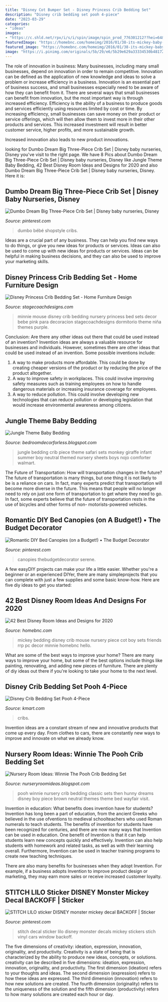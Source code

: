 ```yaml
---
title: "Disney Cot Bumper Set - Disney Princess Crib Bedding Set"
description: "Disney crib bedding set pooh 4-piece"
date: "2023-03-29"
categories:
- "ideas"
images:
- "https://c.shld.net/rpx/i/s/i/spin/image/spin_prod_776301212??hei=64&amp;wid=64&amp;qlt=50"
featuredImage: "https://homebnc.com/homeimg/2016/01/38-its-mickey-baby-disney-room-decor-homebnc.jpg"
featured_image: "https://homebnc.com/homeimg/2016/01/38-its-mickey-baby-disney-room-decor-homebnc.jpg"
image: "https://i.pinimg.com/originals/5b/29/e6/5b29e629a33334530b481721f008aff5.jpg"
---
```



The role of innovation in business:
Many businesses, including many small businesses, depend on innovation in order to remain competitive. Innovation can be defined as the application of new knowledge and ideas to solve a problem or increase efficiency in a business. Innovation is an essential part of business success, and small businesses especially need to be aware of how they can benefit from it.
There are several ways that small businesses can benefit from innovation, but the most important way is through increased efficiency. Efficiency is the ability of a business to produce goods and services efficiently using resources limited by cost or time. By increasing efficiency, small businesses can save money on their product or service offerings, which will then allow them to invest more in their other products and services. This increased investment will result in better customer service, higher profits, and more sustainable growth.

Increased innovation also leads to new product innovations.

	

		
looking for Dumbo Dream Big Three-Piece Crib Set | Disney baby nurseries, Disney you've visit to the right page. We have 8 Pics about Dumbo Dream Big Three-Piece Crib Set | Disney baby nurseries, Disney like Jungle Theme Baby Bedding, 42 Best Disney Room Ideas and Designs for 2020 and also Dumbo Dream Big Three-Piece Crib Set | Disney baby nurseries, Disney. Here it is:
		
    
## Dumbo Dream Big Three-Piece Crib Set | Disney Baby Nurseries, Disney

<img loading=lazy src="https://i.pinimg.com/originals/6b/c1/82/6bc1825bf289709104d44e02e1759f06.jpg" onerror="this.onerror=null;this.src='https://tse1.mm.bing.net/th?id=OIP.H_9tc5_2sp2bwTMdPU7BIQHaI5&amp;pid=15.1';" alt="Dumbo Dream Big Three-Piece Crib Set | Disney baby nurseries, Disney">

_Source: pinterest.com_

>dumbo bébé shopstyle cribs. 

	

Ideas are a crucial part of any business. They can help you find new ways to do things, or give you new ideas for products or services. Ideas can also be used to come up with new ideas for products or services. Ideas can be helpful in making business decisions, and they can also be used to improve your marketing skills.

    
## Disney Princess Crib Bedding Set - Home Furniture Design

<img loading=lazy src="http://www.stagecoachdesigns.com/wp-content/uploads/2015/10/Disney-Princess-Crib-Bedding-Set.jpg" onerror="this.onerror=null;this.src='https://tse4.mm.bing.net/th?id=OIP.N94HfdG8N6oNhYUt-usfkwHaHa&amp;pid=15.1';" alt="Disney Princess Crib Bedding Set - Home Furniture Design">

_Source: stagecoachdesigns.com_

>minnie mouse disney crib bedding nursery princess bed sets decor bebe pink para decoracion stagecoachdesigns dormitorio theme niña themes purple. 

	

Conclusion: Are there any other ideas out there that could be used instead of an invention?
Invention ideas are always a valuable resource for businesses and individuals. However, sometimes there are other ideas that could be used instead of an invention. Some possible inventions include:
1. A way to make products more affordable. This could be done by creating cheaper versions of the product or by reducing the price of the product altogether.
2. A way to improve safety in workplaces. This could involve improving safety measures such as training employees on how to handle dangerous materials or increasing insurance coverage for employees.
3. A way to reduce pollution. This could involve developing new technologies that can reduce pollution or developing legislation that would increase environmental awareness among citizens.

    
## Jungle Theme Baby Bedding

<img loading=lazy src="http://2.bp.blogspot.com/-RURgNeFOzxE/VNivPnIKHmI/AAAAAAAACzQ/E215u4P0m8Y/s1600/81LNI-DknsL._SL1365_.jpg" onerror="this.onerror=null;this.src='https://tse1.mm.bing.net/th?id=OIP.u1C2VlA1k_YepAgIGqI-fAHaIb&amp;pid=15.1';" alt="Jungle Theme Baby Bedding">

_Source: bedroomdecorforless.blogspot.com_

>jungle bedding crib piece theme safari sets monkey giraffe infant summer boy neutral themed nursery sheets boys nojo comforter walmart. 

	

The Future of Transportation: How will transportation changes in the future?
The future of transportation is many things, but one thing it is not likely to be is a reliance on cars. In fact, many experts predict that transportation will become more diverse in the future. This means that people will no longer need to rely on just one form of transportation to get where they need to go. In fact, some experts believe that the future of transportation rests in the use of bicycles and other forms of non- motorists-powered vehicles.

    
## Romantic DIY Bed Canopies (on A Budget!) • The Budget Decorator

<img loading=lazy src="https://i.pinimg.com/originals/9e/06/27/9e0627af1cede9268822b4264b7d5ad9.jpg" onerror="this.onerror=null;this.src='https://tse1.mm.bing.net/th?id=OIP.8lWDTHak_xXGqPzBaIGyDAHaLH&amp;pid=15.1';" alt="Romantic DIY Bed Canopies (on a Budget!) • The Budget Decorator">

_Source: pinterest.com_

>canopies thebudgetdecorator serene. 

	

A few easyDIY projects can make your life a little easier. Whether you're a beginner or an experienced DIYer, there are many simpleprojects that you can complete with just a few supplies and some basic know-how. Here are five diy ideas to get you started: 

    
## 42 Best Disney Room Ideas And Designs For 2020

<img loading=lazy src="https://homebnc.com/homeimg/2016/01/38-its-mickey-baby-disney-room-decor-homebnc.jpg" onerror="this.onerror=null;this.src='https://tse2.mm.bing.net/th?id=OIP.FgoagJDSS7qyK41afQj1WwHaHu&amp;pid=15.1';" alt="42 Best Disney Room Ideas and Designs for 2020">

_Source: homebnc.com_

>mickey bedding disney crib mouse nursery piece cot boy sets friends rrp pc decor minnie homebnc hello. 

	

What are some of the best ways to improve your home?
There are many ways to improve your home, but some of the best options include things like painting, renovating, and adding new pieces of furniture. There are plenty of diy ideas out there if you're looking to take your home to the next level.

    
## Disney Crib Bedding Set Pooh 4-Piece

<img loading=lazy src="https://c.shld.net/rpx/i/s/i/spin/image/spin_prod_776301212??hei=64&amp;wid=64&amp;qlt=50" onerror="this.onerror=null;this.src='https://tse1.mm.bing.net/th?id=OIP.84U5eyq2ihI6IjFkkkO34wHaF7&amp;pid=15.1';" alt="Disney Crib Bedding Set Pooh 4-Piece">

_Source: kmart.com_

>cribs. 

	

Invention ideas are a constant stream of new and innovative products that come up every day. From clothes to cars, there are constantly new ways to improve and innovate on what we already know. 

    
## Nursery Room Ideas: Winnie The Pooh Crib Bedding Set

<img loading=lazy src="http://2.bp.blogspot.com/-2H7fXRNVOxQ/T9hLLs-CFJI/AAAAAAAAAZ8/N1seKS7bO9w/s1600/brown+pooh.jpg" onerror="this.onerror=null;this.src='https://tse3.mm.bing.net/th?id=OIP.I162igAl5aJfgdlKKt89mAHaHa&amp;pid=15.1';" alt="Nursery Room Ideas: Winnie The Pooh Crib Bedding Set">

_Source: nurseryroomideas.blogspot.com_

>pooh winnie nursery crib bedding classic sets then hunny dreams disney boy piece brown neutral themes theme bed wayfair visit. 

	

Invention in education: What benefits does invention have for students?
Invention has long been a part of education, from the ancient Greeks who believed in the use ofventions to medieval schoolteachers who used Roman numerals to teach students. The benefits of invention for students have been recognized for centuries, and there are now many ways that Invention can be used in education. 
One benefit of Invention is that it can help students learn new concepts quickly and effectively. Invention can also help students with homework and related tasks, as well as with their learning overall. Furthermore, Invention can be used in teacher training programs to create new teaching techniques. 

There are also many benefits for businesses when they adopt Invention. For example, if a business adopts Invention to improve product design or marketing, they may earn more sales or receive increased customer loyalty.

    
## STITCH LILO Sticker DISNEY Monster Mickey Decal BACKOFF | Sticker

<img loading=lazy src="https://i.pinimg.com/originals/5b/29/e6/5b29e629a33334530b481721f008aff5.jpg" onerror="this.onerror=null;this.src='https://tse3.mm.bing.net/th?id=OIP.14mTJOJdsSQzfUsLFDIxggAAAA&amp;pid=15.1';" alt="STITCH LILO sticker DISNEY monster mickey decal BACKOFF | Sticker">

_Source: pinterest.com_

>stitch decal sticker lilo disney monster decals mickey stickers stich vinyl cars window backoff. 

	

The five dimensions of creativity: ideation, expression, innovation, originality, and productivity.
Creativity is a state of being that is characterized by the ability to produce new ideas, concepts, or solutions. creativity can be described in five dimensions: ideation, expression, innovation, originality, and productivity. The first dimension (ideation) refers to your thoughts and ideas. The second dimension (expression) refers to how these ideas are expressed. The third dimension (innovation) refers to how new solutions are created. The fourth dimension (originality) refers to the uniqueness of the solution and the fifth dimension (productivity) refers to how many solutions are created each hour or day.

